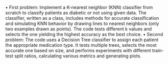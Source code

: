 •	First problem: Implement a K-nearest neighbor (KNN) classifier from scratch to classify patients as diabetic or not using given data. The classifier, written as a class, includes methods for accurate classification and simulating KNN behavior by drawing lines to nearest neighbors (only two examples drawn as points). The code tests different k values and selects the one yielding the highest accuracy as the best choice.
•	Second problem: The code uses a Decision Tree classifier to assign each patient the appropriate medication type. It tests multiple trees, selects the most accurate one based on size, and performs experiments with different train-test split ratios, calculating various metrics and generating plots.
